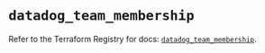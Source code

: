 # `datadog_team_membership`

Refer to the Terraform Registry for docs: [`datadog_team_membership`](https://registry.terraform.io/providers/datadog/datadog/3.34.0/docs/resources/team_membership).
